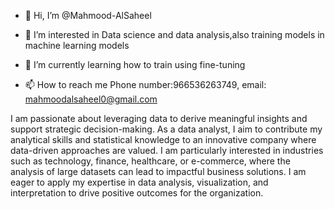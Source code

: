 - 👋 Hi, I’m @Mahmood-AlSaheel
- 👀 I’m interested in Data science and data analysis,also training models in machine learning models 
- 🌱 I’m currently learning how to train using fine-tuning

- 📫 How to reach me Phone number:966536263749, email: mahmoodalsaheel0@gmail.com
  
 I am passionate about leveraging data to derive meaningful insights and support strategic decision-making. As a data analyst, I aim to contribute my analytical skills and statistical knowledge to an innovative company where data-driven approaches are valued. I am particularly interested in industries such as technology, finance, healthcare, or e-commerce, where the analysis of large datasets can lead to impactful business solutions. I am eager to apply my expertise in data analysis, visualization, and interpretation to drive positive outcomes for the organization.
<!---
Mahmood-AlSaheel/Mahmood-AlSaheel is a ✨ special ✨ repository because its `README.md` (this file) appears on your GitHub profile.
You can click the Preview link to take a look at your changes.
--->
